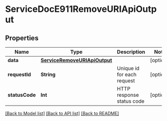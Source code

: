 # ServiceDocE911RemoveURIApiOutput

## Properties
Name | Type | Description | Notes
------------ | ------------- | ------------- | -------------
**data** | [**ServiceRemoveURIApiOutput**](ServiceRemoveURIApiOutput.md) |  | [optional] 
**requestId** | **String** | Unique id for each request | [optional] 
**statusCode** | **Int** | HTTP response status code | [optional] 

[[Back to Model list]](../README.md#documentation-for-models) [[Back to API list]](../README.md#documentation-for-api-endpoints) [[Back to README]](../README.md)


